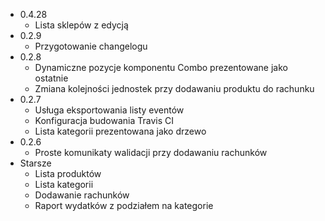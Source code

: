 - 0.4.28
  - Lista sklepów z edycją
- 0.2.9
  - Przygotowanie changelogu
- 0.2.8
  - Dynamiczne pozycje komponentu Combo prezentowane jako ostatnie
  - Zmiana kolejności jednostek przy dodawaniu produktu do rachunku
- 0.2.7
  - Usługa eksportowania listy eventów
  - Konfiguracja budowania Travis CI
  - Lista kategorii prezentowana jako drzewo
- 0.2.6
  - Proste komunikaty walidacji przy dodawaniu rachunków
- Starsze
  - Lista produktów
  - Lista kategorii
  - Dodawanie rachunków
  - Raport wydatków z podziałem na kategorie